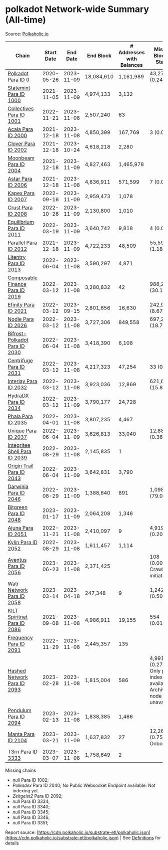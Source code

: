 # polkadot Network-wide Summary (All-time)

Source: [Polkaholic.io](https://polkaholic.io)


| Chain            | Start Date | End Date | End Block | # Addresses with Balances | Missing Blocks / Status |
| ---------------- | ---------- | ---------| --------- | ------------------------- | ----------------------- |
| [Polkadot Para ID 0](/polkadot/0-polkadot) | 2020-05-26 | 2023-11-09 | 18,084,610 |  1,161,989 | 43,270 (0.24%)  |
| [Statemint Para ID 1000](/polkadot/1000-statemint) | 2021-11-05 | 2023-11-09 | 4,974,133 |  3,132 |    |
| [Collectives Para ID 1001](/polkadot/1001-collectives) | 2022-11-21 | 2023-11-08 | 2,507,240 |  63 |    |
| [Acala Para ID 2000](/polkadot/2000-acala) | 2021-12-18 | 2023-11-08 | 4,850,399 |  167,769 | 3 (0.00%)  |
| [Clover Para ID 2002](/polkadot/2002-clover) | 2021-12-18 | 2023-10-24 | 4,618,218 |  2,280 |    |
| [Moonbeam Para ID 2004](/polkadot/2004-moonbeam) | 2021-12-18 | 2023-11-09 | 4,827,463 |  1,465,978 |    |
| [Astar Para ID 2006](/polkadot/2006-astar) | 2021-12-18 | 2023-11-08 | 4,836,911 |  571,599 | 7 (0.00%)  |
| [Kapex Para ID 2007](/polkadot/2007-kapex) | 2022-09-16 | 2023-11-09 | 2,959,473 |  1,078 |    |
| [Crust Para ID 2008](/polkadot/2008-crust) | 2022-10-26 | 2023-11-09 | 2,130,800 |  1,010 |    |
| [Equilibrium Para ID 2011](/polkadot/2011-equilibrium) | 2022-03-19 | 2023-11-09 | 3,640,742 |  9,818 | 4 (0.00%)  |
| [Parallel Para ID 2012](/polkadot/2012-parallel) | 2021-12-18 | 2023-11-09 | 4,722,233 |  48,509 | 55,597 (1.18%)  |
| [Litentry Para ID 2013](/polkadot/2013-litentry) | 2022-06-04 | 2023-11-08 | 3,590,297 |  4,871 |    |
| [Composable Finance Para ID 2019](/polkadot/2019-composable) | 2022-03-12 | 2023-11-08 | 3,280,832 |  42 | 988,273 (30.12%)  |
| [Efinity Para ID 2021](/polkadot/2021-efinity) | 2022-03-12 | 2023-09-15 | 2,801,656 |  16,630 | 242,949 (8.67%)  |
| [Nodle Para ID 2026](/polkadot/2026-nodle) | 2022-03-12 | 2023-11-08 | 3,727,306 |  849,558 | 697,249 (18.71%)  |
| [Bifrost-Polkadot Para ID 2030](/polkadot/2030-bifrost-dot) | 2022-06-04 | 2023-11-08 | 3,418,390 |  6,108 |    |
| [Centrifuge Para ID 2031](/polkadot/2031-centrifuge) | 2022-03-12 | 2023-11-08 | 4,217,323 |  47,254 | 33 (0.00%)  |
| [Interlay Para ID 2032](/polkadot/2032-interlay) | 2022-03-12 | 2023-11-08 | 3,923,036 |  12,869 | 621,626 (15.85%)  |
| [HydraDX Para ID 2034](/polkadot/2034-hydradx) | 2022-03-12 | 2023-11-09 | 3,790,177 |  24,728 |    |
| [Phala Para ID 2035](/polkadot/2035-phala) | 2022-04-01 | 2023-11-08 | 3,807,235 |  4,467 |    |
| [Unique Para ID 2037](/polkadot/2037-unique) | 2022-06-04 | 2023-11-09 | 3,626,813 |  33,040 | 12,887 (0.36%)  |
| [Integritee Shell Para ID 2039](/polkadot/2039-integritee-shell) | 2022-08-29 | 2023-11-08 | 2,145,835 |  1 |    |
| [Origin Trail Para ID 2043](/polkadot/2043-origintrail) | 2022-06-04 | 2023-11-09 | 3,642,831 |  3,790 |    |
| [Darwinia Para ID 2046](/polkadot/2046-darwinia) | 2022-08-29 | 2023-11-09 | 1,388,640 |  891 | 1,098,047 (79.07%)  |
| [Bitgreen Para ID 2048](/polkadot/2048-bitgreen) | 2023-01-17 | 2023-11-09 | 2,064,208 |  1,346 |    |
| [Ajuna Para ID 2051](/polkadot/2051-ajuna) | 2022-11-21 | 2023-11-08 | 2,410,097 |  9 | 4,919 (0.20%)  |
| [Kylin Para ID 2052](/polkadot/2052-kylin) | 2022-08-29 | 2023-11-08 | 1,611,457 |  1,114 |    |
| [Aventus Para ID 2056](/polkadot/2056-aventus) | 2023-06-23 | 2023-11-08 | 2,371,425 |   | 108 (0.00%) Crawling initiated |
| [Watr Network Para ID 2058](/polkadot/2058-watr) | 2023-03-14 | 2023-04-18 | 247,348 |  9 | 1,242 (0.50%)  |
| [KILT Spiritnet Para ID 2086](/polkadot/2086-kilt) | 2021-09-08 | 2023-11-08 | 4,986,911 |  19,155 | 554 (0.01%)  |
| [Frequency Para ID 2091](/polkadot/2091-frequency) | 2022-11-29 | 2023-11-08 | 2,445,357 |  135 |    |
| [Hashed Network Para ID 2093](/polkadot/2093-hashed) | 2023-02-28 | 2023-11-08 | 1,815,004 |  586 | 4,991 (0.27%) Only partial index available: Archive node unavailable |
| [Pendulum Para ID 2094](/polkadot/2094-pendulum) | 2023-02-13 | 2023-11-08 | 1,838,385 |  1,466 |    |
| [Manta Para ID 2104](/polkadot/2104-manta) | 2023-03-21 | 2023-11-09 | 1,637,832 |  27 | 12,262 (0.75%) Onboarding |
| [T3rn Para ID 3333](/polkadot/3333-t3rn) | 2023-03-07 | 2023-11-08 | 1,758,649 |  2 |    |

Missing chains


* *null* Para ID 1002; 
* *Polkadex* Para ID 2040; No Public Websocket Endpoint available: Not indexing yet.
* *Zeitgeist2* Para ID 2092; 
* *null* Para ID 3334; 
* *null* Para ID 3340; 
* *null* Para ID 3345; 
* *null* Para ID 3346; 
* *null* Para ID 3351; 

Report source: [https://cdn.polkaholic.io/substrate-etl/polkaholic.json](https://cdn.polkaholic.io/substrate-etl/polkaholic.json) | See [Definitions](/DEFINITIONS.md) for details

